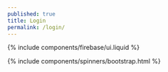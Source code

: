 ```yaml
---
published: true
title: Login
permalink: /login/
---
```

{% include components/firebase/ui.liquid %}

<div id="loader">
  {% include components/spinners/bootstrap.html %}
</div>

<div id="firebaseui-auth-container"></div>

